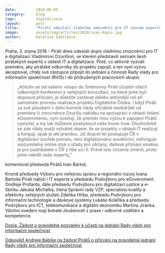 ```yaml
---
date:         2018-08-03
category:     blog
tags:         digitalizace
layout:       post
title:        "Piráti odeslali vládnímu zmocněnci pro IT seznam expertů k zapojení do projektů Digitálního Česka"
image:        assets/img/articles/2018/ivan-dopis.jpg
author:       Karolína Sadílková
---
```



Praha, 3. srpna 2018 - Piráti dnes odeslali dopis vládnímu zmocněnci pro IT a digitalizaci Vladimírovi Dzurillovi, ve kterém představili seznam šesti pirátských expertů v oblasti IT a digitalizace. Poté, co aktivně vyzvali premiéra, aby pirátské odborníky do projektu zapojil, a ten nyní výzvu akceptoval, chtějí své zástupce připojit do jednání a činnosti Rady vlády pro informační společnost (RVIS) i do přidružených pracovních skupin.

> „Ačkoliv se od našeho vstupu do Sněmovny Piráti účastní všech odborných konferencí a veřejných konzultací, na které jsme byli doposud přizváni, je důležité zastávat daleko aktivnější roli při samotném procesu realizace projektu Digitálního Česka. I když Piráti za své působení v dolní komoře nikdy oficiálně neobdrželi od premiéra či zmocněnce Dzurilly nabídku na spolupráci v oblasti řešení eGovernmentu, nyní oceňuji, že premiér mou výzvu k zapojení Pirátů vyslyšel, a my tak můžeme poskytnout naše know-how. Dlouhodobě se zde vlády snaží vytvářet dojem, že se projekty v oblasti IT realizují a fungují, opak je ale pravdou. Již dvacet let postupuje ČR v digitalizaci zoufale pomalu, není digitalizováno soudnictví, nefunguje srozumitelný online styk s úřady pro občany, daňové přiznání smskou je pro podnikatele v ČR z říše sci-fi. Právě toto chceme změnit, proto jsme nabídli naše experty,” 

komentoval předseda Pirátů Ivan Bartoš.

Kromě předsedy Výboru pro veřejnou správu a regionální rozvoj Ivana Bartoše Piráti nabízí i IT experta a předsedu Podvýboru pro eGovernment Ondřeje Profanta, dále předsedu Podvýboru pro digitalizaci justice a e-Sbírku Jakuba Michálka, člena Správní rady VZP, specialistu kvality a efektivity veřejných služeb Zdeňka Hřiba, předsedu Podvýboru pro informační technologie a dávkové systémy Lukáše Koláříka a předsedu Podvýboru pro ICT, telekomunikace a digitální ekonomiku Martina Jiránka. Všichni uvedení mají bohaté zkušenosti z praxe i odborné vzdělání a kompetence.

[Dopis: Žádost o pravidelné pozvánky k účasti na jednání Rady vlády pro informační společnost](https://pirati.cz/assets/pdf/Nominace_Pirati_do_RVIS_a_skupin.pdf)

[Odpověď Andreje Babiše na žádost Pirátů o přizvání na pravidelná jednání Rady vlády pro informační společnost](https://pirati.cz/assets/pdf/595270652_0_Bartoš_RVIS.pdf)
